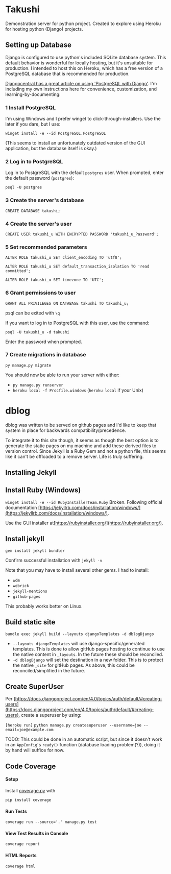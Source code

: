 # Takushi
Demonstration server for python project.  Created to explore using Heroku for hosting python (Django) projects.

## Setting up Database
Django is configured to use python's included SQLite database system.  This default behavior is wonderful for locally hosting, but it's unsuitable for production.  I intended to host this on Heroku, which has a free version of a PostgreSQL database that is recommended for production.

[Djangocentral has a great article on using 'PostgreSQL with Django'](https://djangocentral.com/using-postgresql-with-django/).  I'm including my own instructions here for convenience, customization, and learning-by-documenting:

### 1 Install PostgreSQL
I'm using Windows and I prefer winget to click-through-installers.  Use the later if you dare, but I use:

`winget install -e --id PostgreSQL.PostgreSQL`

(This seems to install an unfortunately outdated version of the GUI application, but the database itself is okay.)

### 2 Log in to PostgreSQL
Log in to PostgreSQL with the default `postgres` user.  When prompted, enter the default password (`postgres`):

`psql -U postgres`

### 3 Create the server's database
`CREATE DATABASE takushi;`

### 4 Create the server's user
`CREATE USER takushi_u WITH ENCRYPTED PASSWORD 'takushi_u_Password';`

### 5 Set recommended parameters
`ALTER ROLE takushi_u SET client_encoding TO 'utf8';`

`ALTER ROLE takushi_u SET default_transaction_isolation TO 'read committed';`

`ALTER ROLE takushi_u SET timezone TO 'UTC';`

### 6 Grant permissions to user
`GRANT ALL PRIVILEGES ON DATABASE takushi TO takushi_u;`

psql can be exited with `\q`

If you want to log in to PostgreSQL with this user, use the command:

`psql -U takushi_u -d takushi`

Enter the password when prompted.

### 7 Create migrations in database
`py manage.py migrate`

You should now be able to run your server with either:
- `py manage.py runserver`
- `heroku local -f Procfile.windows` (`heroku local` if your Unix)

# dblog
dblog was written to be served on github pages and I'd like to keep that system in place for backwards compatibility/precedence.

To integrate it to this site though, it seems as though the best option is to generate the static pages on my machine and add these derived files to version control.  Since Jekyll is a Ruby Gem and not a python file, this seems like it can't be offloaded to a remove server.  Life is truly suffering.

## Installing Jekyll

## Install Ruby (Windows)
`winget install -e --id RubyInstallerTeam.Ruby`
Broken.  Following official documentation [https://jekyllrb.com/docs/installation/windows/](https://jekyllrb.com/docs/installation/windows/).

Use the GUI installer at[https://rubyinstaller.org/](https://rubyinstaller.org/).

## Install jekyll
`gem install jekyll bundler`

Confirm successful installation with `jekyll -v`

Note that you may have to install several other gems.  I had to install:
- `wdm`
- `webrick`
- `jekyll-mentions`
- `github-pages`

This probably works better on Linux.

## Build static site
`bundle exec jekyll build --layouts djangoTemplates -d dblogDjango`
- `--layouts djangoTemplates` will use django-specific/generated templates.  This is done to allow gitHub pages hosting to continue to use the native content in `_layouts`.  In the future these should be reconciled.
- `-d dblogDjango` will set the destination in a new folder.  This is to protect the native `_site` for gitHub pages.  As above, this could be reconciled/simplified in the future.

## Create SuperUser
Per [https://docs.djangoproject.com/en/4.0/topics/auth/default/#creating-users](https://docs.djangoproject.com/en/4.0/topics/auth/default/#creating-users), create a superuser by using:

`[heroku run]` `python manage.py createsuperuser --username=joe --email=joe@example.com`

TODO: This could be done in an automatic script, but since it doesn't work in an `AppConfig`'s `ready()` function (database loading problem(?)), doing it by hand will suffice for now.

## Code Coverage

#### Setup
Install [coverage.py](https://coverage.readthedocs.io/en/6.4.3/) with

`pip install coverage`

#### Run Tests
`coverage run --source='.' manage.py test`

#### View Test Results in Console
`coverage report`

#### HTML Reports
`coverage html`
